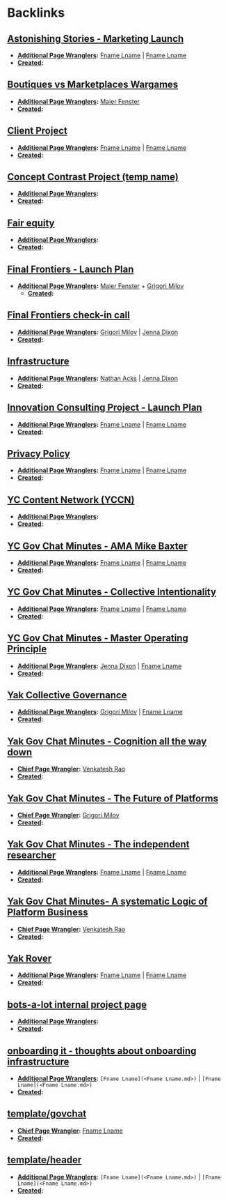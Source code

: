 
# Backlinks
## [Astonishing Stories - Marketing Launch](<Astonishing Stories - Marketing Launch.md>)
- **[Additional Page Wranglers](<Additional Page Wranglers.md>):** [Fname Lname](<Fname Lname.md>) | [Fname Lname](<Fname Lname.md>) 
- **[Created](<Created.md>):**

## [Boutiques vs Marketplaces Wargames](<Boutiques vs Marketplaces Wargames.md>)
- **[Additional Page Wranglers](<Additional Page Wranglers.md>):** [Maier Fenster](<Maier Fenster.md>)
- **[Created](<Created.md>):**

## [Client Project](<Client Project.md>)
- **[Additional Page Wranglers](<Additional Page Wranglers.md>):** [Fname Lname](<Fname Lname.md>) | [Fname Lname](<Fname Lname.md>)
- **[Created](<Created.md>):**

## [Concept Contrast Project (temp name)](<Concept Contrast Project (temp name).md>)
- **[Additional Page Wranglers](<Additional Page Wranglers.md>):** 
- **[Created](<Created.md>):**

## [Fair equity](<Fair equity.md>)
- **[Additional Page Wranglers](<Additional Page Wranglers.md>):** [ ](< .md>)
- **[Created](<Created.md>):**

## [Final Frontiers - Launch Plan](<Final Frontiers - Launch Plan.md>)
- **[Additional Page Wranglers](<Additional Page Wranglers.md>):** [Maier Fenster](<Maier Fenster.md>) + [Grigori Milov](<Grigori Milov.md>)
    - **[Created](<Created.md>):**

## [Final Frontiers check-in call](<Final Frontiers check-in call.md>)
- **[Additional Page Wranglers](<Additional Page Wranglers.md>):**  [Grigori Milov](<Grigori Milov.md>) | [Jenna Dixon](<Jenna Dixon.md>)
- **[Created](<Created.md>):**

## [Infrastructure](<Infrastructure.md>)
- **[Additional Page Wranglers](<Additional Page Wranglers.md>):** [Nathan Acks](<Nathan Acks.md>) | [Jenna Dixon](<Jenna Dixon.md>)
- **[Created](<Created.md>):**

## [Innovation Consulting Project - Launch Plan](<Innovation Consulting Project - Launch Plan.md>)
- **[Additional Page Wranglers](<Additional Page Wranglers.md>):** [Fname Lname](<Fname Lname.md>) | [Fname Lname](<Fname Lname.md>)
- **[Created](<Created.md>):**

## [Privacy Policy](<Privacy Policy.md>)
- **[Additional Page Wranglers](<Additional Page Wranglers.md>):** [Fname Lname](<Fname Lname.md>) | [Fname Lname](<Fname Lname.md>) 
- **[Created](<Created.md>):**

## [YC Content Network (YCCN)](<YC Content Network (YCCN).md>)
- **[Additional Page Wranglers](<Additional Page Wranglers.md>):** 
- **[Created](<Created.md>):**

## [YC Gov Chat Minutes - AMA Mike Baxter](<YC Gov Chat Minutes - AMA Mike Baxter.md>)
- **[Additional Page Wranglers](<Additional Page Wranglers.md>):** [Fname Lname](<Fname Lname.md>) | [Fname Lname](<Fname Lname.md>)
- **[Created](<Created.md>):**

## [YC Gov Chat Minutes - Collective Intentionality](<YC Gov Chat Minutes - Collective Intentionality.md>)
- **[Additional Page Wranglers](<Additional Page Wranglers.md>):** [Fname Lname](<Fname Lname.md>) | [Fname Lname](<Fname Lname.md>)
- **[Created](<Created.md>):**

## [YC Gov Chat Minutes - Master Operating Principle](<YC Gov Chat Minutes - Master Operating Principle.md>)
- **[Additional Page Wranglers](<Additional Page Wranglers.md>):** [Jenna Dixon](<Jenna Dixon.md>) | [Fname Lname](<Fname Lname.md>)
- **[Created](<Created.md>):**

## [Yak Collective Governance](<Yak Collective Governance.md>)
- **[Additional Page Wranglers](<Additional Page Wranglers.md>):** [Grigori Milov](<Grigori Milov.md>) | [Fname Lname](<Fname Lname.md>)
- **[Created](<Created.md>):**

## [Yak Gov Chat Minutes - Cognition all the way down](<Yak Gov Chat Minutes - Cognition all the way down.md>)
- **[Chief Page Wrangler](<Chief Page Wrangler.md>):** [Venkatesh Rao](<Venkatesh Rao.md>)
- **[Created](<Created.md>):**

## [Yak Gov Chat Minutes - The Future of Platforms](<Yak Gov Chat Minutes - The Future of Platforms.md>)
- **[Chief Page Wrangler](<Chief Page Wrangler.md>):** [Grigori Milov](<Grigori Milov.md>)
- **[Created](<Created.md>):**

## [Yak Gov Chat Minutes - The independent researcher](<Yak Gov Chat Minutes - The independent researcher.md>)
- **[Additional Page Wranglers](<Additional Page Wranglers.md>):** [Fname Lname](<Fname Lname.md>) | [Fname Lname](<Fname Lname.md>)
- **[Created](<Created.md>):**

## [Yak Gov Chat Minutes- A systematic Logic of Platform Business](<Yak Gov Chat Minutes- A systematic Logic of Platform Business.md>)
- **[Chief Page Wrangler](<Chief Page Wrangler.md>):** [Venkatesh Rao](<Venkatesh Rao.md>)
- **[Created](<Created.md>):**

## [Yak Rover](<Yak Rover.md>)
- **[Additional Page Wranglers](<Additional Page Wranglers.md>):** [Fname Lname](<Fname Lname.md>) | [Fname Lname](<Fname Lname.md>)
- **[Created](<Created.md>):**

## [bots-a-lot internal project page](<bots-a-lot internal project page.md>)
- **[Additional Page Wranglers](<Additional Page Wranglers.md>):** 
- **[Created](<Created.md>):**

## [onboarding it - thoughts about onboarding infrastructure](<onboarding it - thoughts about onboarding infrastructure.md>)
- **[Additional Page Wranglers](<Additional Page Wranglers.md>):** `[Fname Lname](<Fname Lname.md>)` | `[Fname Lname](<Fname Lname.md>)`
- **[Created](<Created.md>):**

## [template/govchat](<template/govchat.md>)
- **[Chief Page Wrangler](<Chief Page Wrangler.md>):** [Fname Lname](<Fname Lname.md>)
- **[Created](<Created.md>):**

## [template/header](<template/header.md>)
- **[Additional Page Wranglers](<Additional Page Wranglers.md>):** `[Fname Lname](<Fname Lname.md>)` | `[Fname Lname](<Fname Lname.md>)`
- **[Created](<Created.md>):**

